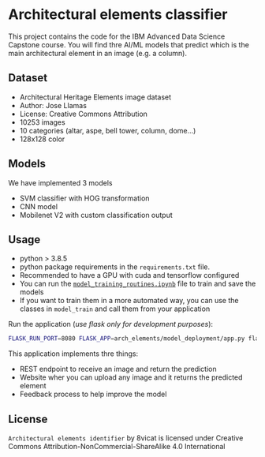 # Architectural elements classifier

This project contains the code for the IBM Advanced Data Science Capstone course. You will find thre AI/ML models that predict which is the main architectural element in an image (e.g. a column). 

## Dataset

* Architectural Heritage Elements image dataset
 * Author: Jose Llamas
 * License: Creative Commons Attribution
* 10253 images
 * 10 categories (altar, aspe, bell tower, column, dome…)
 * 128x128 color

## Models
We have implemented 3 models

* SVM classifier with HOG transformation
* CNN model
* Mobilenet V2 with custom classification output

## Usage

* python > 3.8.5
* python package requirements in the `requirements.txt` file.
* Recommended to have a GPU with cuda and tensorflow configured
* You can run the [`model_training_routines.ipynb`](./model_training_routines.ipynb) file to train and save the models
* If you want to train them in a more automated way, you can use the classes in `model_train` and call them from your application


Run the application (*use flask only for development purposes*):

```bash
FLASK_RUN_PORT=8080 FLASK_APP=arch_elements/model_deployment/app.py flask run --host=0.0.0.0
```

This application implements thre things:

* REST endpoint to receive an image and return the prediction
* Website wher you can upload any image and it returns the predicted element
* Feedback process to help improve the model


## License 

`Architectural elements identifier` by 8vicat is licensed under Creative Commons Attribution-NonCommercial-ShareAlike 4.0 International 